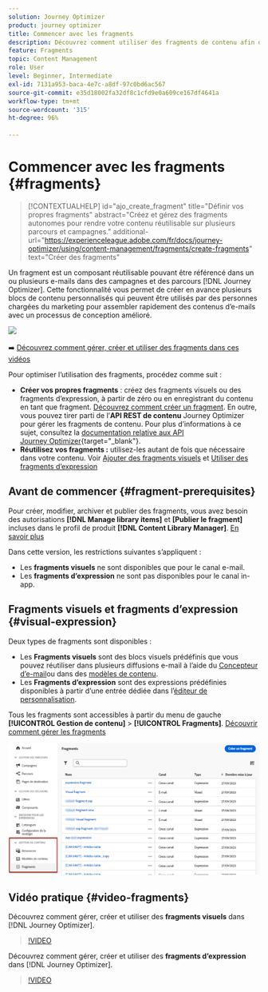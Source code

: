 ```yaml
---
solution: Journey Optimizer
product: journey optimizer
title: Commencer avec les fragments
description: Découvrez comment utiliser des fragments de contenu afin de réutiliser du contenu dans des campagnes et des parcours Journey Optimizer.
feature: Fragments
topic: Content Management
role: User
level: Beginner, Intermediate
exl-id: 7131a953-baca-4e7c-a8df-97c0bd6ac567
source-git-commit: e35d18002fa32df8c1cfd9e0a609ce167df4641a
workflow-type: tm+mt
source-wordcount: '315'
ht-degree: 96%

---
```


# Commencer avec les fragments {#fragments}

>[!CONTEXTUALHELP]
>id="ajo_create_fragment"
>title="Définir vos propres fragments"
>abstract="Créez et gérez des fragments autonomes pour rendre votre contenu réutilisable sur plusieurs parcours et campagnes."
>additional-url="https://experienceleague.adobe.com/fr/docs/journey-optimizer/using/content-management/fragments/create-fragments" text="Créer des fragments"

Un fragment est un composant réutilisable pouvant être référencé dans un ou plusieurs e-mails dans des campagnes et des parcours [!DNL Journey Optimizer]. Cette fonctionnalité vous permet de créer en avance plusieurs blocs de contenu personnalisés qui peuvent être utilisés par des personnes chargées du marketing pour assembler rapidement des contenus d’e-mails avec un processus de conception amélioré.

![](../rn/assets/do-not-localize/fragments.gif)

➡️ [Découvrez comment gérer, créer et utiliser des fragments dans ces vidéos](#video-fragments)

Pour optimiser l’utilisation des fragments, procédez comme suit :

* **Créer vos propres fragments** : créez des fragments visuels ou des fragments d’expression, à partir de zéro ou en enregistrant du contenu en tant que fragment. [Découvrez comment créer un fragment](create-fragments.md). En outre, vous pouvez tirer parti de l’**API REST de contenu** Journey Optimizer pour gérer les fragments de contenu. Pour plus d’informations à ce sujet, consultez la [documentation relative aux API Journey Optimizer](https://developer.adobe.com/journey-optimizer-apis/references/content/){target="_blank"}.
* **Réutilisez vos fragments :** utilisez-les autant de fois que nécessaire dans votre contenu. Voir [Ajouter des fragments visuels](../email/use-visual-fragments.md) et [Utiliser des fragments d’expression](../personalization/use-expression-fragments.md)

## Avant de commencer {#fragment-prerequisites}

Pour créer, modifier, archiver et publier des fragments, vous avez besoin des autorisations **[!DNL Manage library items]** et **[Publier le fragment]** incluses dans le profil de produit **[!DNL Content Library Manager]**. [En savoir plus](../administration/ootb-product-profiles.md#content-library-manager)

Dans cette version, les restrictions suivantes s’appliquent :

* Les **fragments visuels** ne sont disponibles que pour le canal e-mail.
* Les **fragments d’expression** ne sont pas disponibles pour le canal in-app.

## Fragments visuels et fragments d’expression {#visual-expression}

Deux types de fragments sont disponibles :

* Les **Fragments visuels** sont des blocs visuels prédéfinis que vous pouvez réutiliser dans plusieurs diffusions e-mail à l’aide du [Concepteur d’e-mail](../email/get-started-email-design.md)ou dans des [modèles de contenu](../email/use-email-templates.md).
* Les **Fragments d’expression** sont des expressions prédéfinies disponibles à partir d’une entrée dédiée dans l’[éditeur de personnalisation](../personalization/personalization-build-expressions.md).

Tous les fragments sont accessibles à partir du menu de gauche **[!UICONTROL Gestion de contenu]** > **[!UICONTROL Fragments]**. [Découvrir comment gérer les fragments](../content-management/manage-fragments.md)

![](assets/fragment-list.png)

## Vidéo pratique {#video-fragments}

Découvrez comment gérer, créer et utiliser des **fragments visuels** dans [!DNL Journey Optimizer].

>[!VIDEO](https://video.tv.adobe.com/v/3419932/?quality=12)

Découvrez comment gérer, créer et utiliser des **fragments d’expression** dans [!DNL Journey Optimizer].

>[!VIDEO](https://video.tv.adobe.com/v/3438919/?quality=12&captions=fre_fr)
